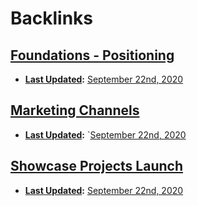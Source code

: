 
# Backlinks
## [Foundations - Positioning](<Foundations - Positioning.md>)
- **[Last Updated](<Last Updated.md>):** [September 22nd, 2020](<September 22nd, 2020.md>)

## [Marketing Channels](<Marketing Channels.md>)
- **[Last Updated](<Last Updated.md>):** `[September 22nd, 2020](<September 22nd, 2020.md>)

## [Showcase Projects Launch](<Showcase Projects Launch.md>)
- **[Last Updated](<Last Updated.md>):** [September 22nd, 2020](<September 22nd, 2020.md>)


